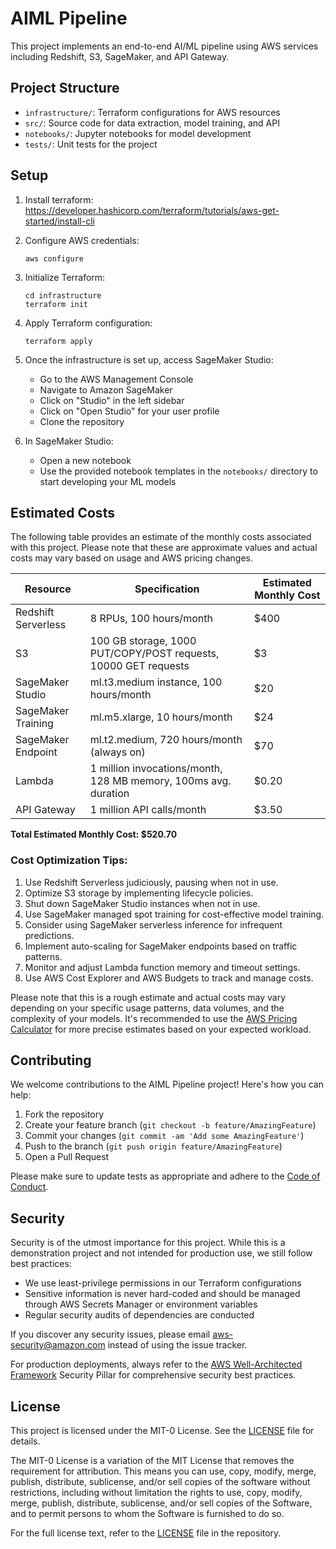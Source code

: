 # AIML Pipeline

This project implements an end-to-end AI/ML pipeline using AWS services including Redshift, S3, SageMaker, and API Gateway.

## Project Structure

- `infrastructure/`: Terraform configurations for AWS resources
- `src/`: Source code for data extraction, model training, and API
- `notebooks/`: Jupyter notebooks for model development
- `tests/`: Unit tests for the project

## Setup

1. Install terraform:
https://developer.hashicorp.com/terraform/tutorials/aws-get-started/install-cli

2. Configure AWS credentials:
   ```
   aws configure
   ```

3. Initialize Terraform:
   ```
   cd infrastructure
   terraform init
   ```

4. Apply Terraform configuration:
   ```
   terraform apply
   ```

5. Once the infrastructure is set up, access SageMaker Studio:
   - Go to the AWS Management Console
   - Navigate to Amazon SageMaker
   - Click on "Studio" in the left sidebar
   - Click on "Open Studio" for your user profile
   - Clone the repository

6. In SageMaker Studio:
   - Open a new notebook
   - Use the provided notebook templates in the `notebooks/` directory to start developing your ML models

## Estimated Costs

The following table provides an estimate of the monthly costs associated with this project. Please note that these are approximate values and actual costs may vary based on usage and AWS pricing changes.

| Resource            | Specification                                                   | Estimated Monthly Cost |
| ------------------- | --------------------------------------------------------------- | ---------------------- |
| Redshift Serverless | 8 RPUs, 100 hours/month                                         | $400                   |
| S3                  | 100 GB storage, 1000 PUT/COPY/POST requests, 10000 GET requests | $3                     |
| SageMaker Studio    | ml.t3.medium instance, 100 hours/month                          | $20                    |
| SageMaker Training  | ml.m5.xlarge, 10 hours/month                                    | $24                    |
| SageMaker Endpoint  | ml.t2.medium, 720 hours/month (always on)                       | $70                    |
| Lambda              | 1 million invocations/month, 128 MB memory, 100ms avg. duration | $0.20                  |
| API Gateway         | 1 million API calls/month                                       | $3.50                  |

**Total Estimated Monthly Cost: $520.70**

### Cost Optimization Tips:

1. Use Redshift Serverless judiciously, pausing when not in use.
2. Optimize S3 storage by implementing lifecycle policies.
3. Shut down SageMaker Studio instances when not in use.
4. Use SageMaker managed spot training for cost-effective model training.
5. Consider using SageMaker serverless inference for infrequent predictions.
6. Implement auto-scaling for SageMaker endpoints based on traffic patterns.
7. Monitor and adjust Lambda function memory and timeout settings.
8. Use AWS Cost Explorer and AWS Budgets to track and manage costs.

Please note that this is a rough estimate and actual costs may vary depending on your specific usage patterns, data volumes, and the complexity of your models. It's recommended to use the [AWS Pricing Calculator](https://calculator.aws/#/) for more precise estimates based on your expected workload.

## Contributing

We welcome contributions to the AIML Pipeline project! Here's how you can help:

1. Fork the repository
2. Create your feature branch (`git checkout -b feature/AmazingFeature`)
3. Commit your changes (`git commit -am 'Add some AmazingFeature'`)
4. Push to the branch (`git push origin feature/AmazingFeature`)
5. Open a Pull Request

Please make sure to update tests as appropriate and adhere to the [Code of Conduct](CODE_OF_CONDUCT.md).

## Security

Security is of the utmost importance for this project. While this is a demonstration project and not intended for production use, we still follow best practices:

- We use least-privilege permissions in our Terraform configurations
- Sensitive information is never hard-coded and should be managed through AWS Secrets Manager or environment variables
- Regular security audits of dependencies are conducted

If you discover any security issues, please email aws-security@amazon.com instead of using the issue tracker.

For production deployments, always refer to the [AWS Well-Architected Framework](https://docs.aws.amazon.com/wellarchitected/latest/security-pillar/welcome.html) Security Pillar for comprehensive security best practices.

## License

This project is licensed under the MIT-0 License. See the [LICENSE](LICENSE) file for details.

The MIT-0 License is a variation of the MIT License that removes the requirement for attribution. This means you can use, copy, modify, merge, publish, distribute, sublicense, and/or sell copies of the software without restrictions, including without limitation the rights to use, copy, modify, merge, publish, distribute, sublicense, and/or sell copies of the Software, and to permit persons to whom the Software is furnished to do so.

For the full license text, refer to the [LICENSE](LICENSE) file in the repository.